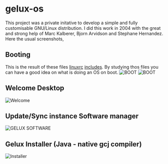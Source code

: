 # gelux-os
This project was a private initative to develop a simple and fully customisable GNU/Linux distribution. I did this work in 2004 with the great and strong help of Marc Kalberer, Bjorn Arvidson and Stephane Hernandez. Here the usual screenshots,

## Booting
This is the result of these files [linuxrc](/gelux-live/linuxrc) [includes](/gelux-live/etc). By studying thos files you can have a good idea on what is doing an OS on boot.
![BOOT](https://farm9.staticflickr.com/8569/16317649155_0e60725fb0_b.jpg)
![BOOT](https://farm8.staticflickr.com/7551/16316770692_87fd5152a4_b.jpg)

## Welcome Desktop
![Welcome](https://farm8.staticflickr.com/7519/16130091028_963d9a34e4_b.jpg)

## Update/Sync instance Software manager
![GELUX SOFTWARE](https://farm8.staticflickr.com/7477/16130085718_96d62876a4_b.jpg)

## Gelux Installer (Java - native gcj compiler)
![Installer](https://farm8.staticflickr.com/7548/16315850151_f8e0c72e78_b.jpg)

